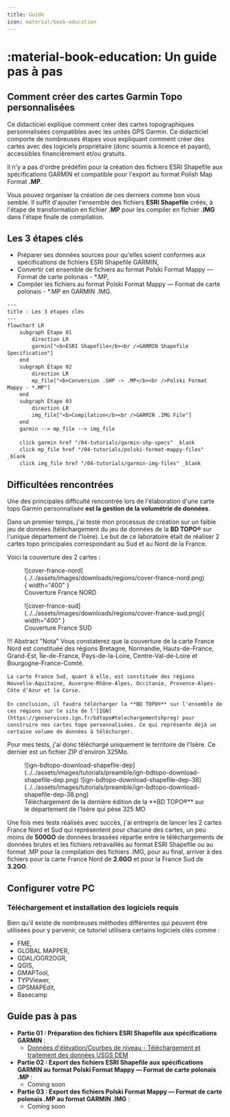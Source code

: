 ```yaml
---
title: Guide
icon: material/book-education
---
```


# **:material-book-education: Un guide pas à pas**


## **Comment créer des cartes Garmin Topo personnalisées**

Ce didacticiel explique comment créer des cartes topographiques personnalisées compatibles avec les unités GPS Garmin. Ce didacticiel comporte de nombreuses étapes vous expliquant comment créer des cartes avec des logiciels propriétaire (donc soumis à licence et payant), accessibles financièrement et/ou gratuits.

Il n'y a pas d'ordre prédéfini pour la création des fichiers ESRI Shapefile aux spécifications GARMIN et compatible pour l'export au format Polish Map Format **.MP**. 

Vous pouvez organiser la création de ces derniers comme bon vous semble. Il suffit d'ajouter l'ensemble des fichiers **ESRI Shapefile** créés, à l'étape de transformation en fichier **.MP**  pour les compiler en fichier **.IMG** dans l'étape finale de compilation.


## **Les 3 étapes clés**

- Préparer ses données sources pour qu'elles soient conformes aux spécifications de fichiers ESRI Shapefile GARMIN,
- Convertir cet ensemble de fichiers au format Polski Format Mappy — Format de carte polonais - *.MP,
- Compiler les fichiers au format Polski Format Mappy — Format de carte polonais - *.MP en GARMIN .IMG.


```mermaid
---
title : Les 3 étapes clés
---
flowchart LR
    subgraph Étape 01
        direction LR
        garmin["<b>ESRI Shapefile</b><br />GARMIN Shapefile Specification"]
    end
    subgraph Étape 02
        direction LR
        mp_file["<b>Conversion .SHP -> .MP</b><br />Polski Format Mappy - *.MP"]
    end
    subgraph Étape 03
        direction LR
        img_file["<b>Compilation</b><br />GARMIN .IMG File"]
    end
    garmin --> mp_file --> img_file

    click garmin href "/04-tutorials/garmin-shp-specs" _blank
    click mp_file href "/04-tutorials/polski-format-mappy-files" _blank
    click img_file href "/04-tutorials/garmin-img-files" _blank
```


## **Difficultées rencontrées**

Une des principales difficulté rencontrée lors de l'élaboration d'une carte topo Garmin personnalisée **est la gestion de la volumétrie de données**.

Dans un premier temps, j'ai testé mon processus de création sur un faible jeu de données (téléchargement du jeu de données de la **BD TOPO®** sur l'unique département de l'Isère). Le but de ce laboratoire était de réaliser 2 cartes topo principales correspondant au Sud et au Nord de la France.

Voici la couverture des 2 cartes :
<figure markdown>
  ![cover-france-nord](../../assets/images/downloads/regions/cover-france-nord.png){ width="400" }
  <figcaption>Couverture France NORD</figcaption>
</figure>
<figure markdown>
  ![cover-france-sud](../../assets/images/downloads/regions/cover-france-sud.png){ width="400" }
  <figcaption>Couverture France SUD</figcaption>
</figure>

!!! Abstract "Nota"
    Vous constaterez que la couverture de la carte France Nord est constituée des régions Bretagne, Normandie, Hauts-de-France, Grand-Est, Île-de-France, Pays-de-la-Loire, Centre-Val-de-Loire et Bourgogne-France-Comté.

    La carte France Sud, quant à elle, est constituée des régions Nouvelle-Aquitaine, Auvergne-Rhône-Alpes, Occitanie, Provence-Alpes-Côte d’Azur et la Corse.

    En conclusion, il faudra télécharger la **BD TOPO®** sur l'ensemble de ces régions sur le site de l'[IGN](https://geoservices.ign.fr/bdtopo#telechargementshpreg) pour construire nos cartes topo personnalisées. Ce qui représente déjà un certaine volume de données à télécharger.

Pour mes tests, j'ai donc téléchargé uniquement le territoire de l'Isère. Ce dernier est un fichier ZIP d'environ 325Mo.
<figure markdown>
  ![ign-bdtopo-download-shapefile-dep](../../assets/images/tutorials/preamble/ign-bdtopo-download-shapefile-dep.png)
  ![ign-bdtopo-download-shapefile-dep-38](../../assets/images/tutorials/preamble/ign-bdtopo-download-shapefile-dep-38.png)
  <figcaption>Téléchargement de la dernière édition de la **BD TOPO®** sur le département de l'Isère qui pèse 325 MO</figcaption>
</figure>

Une fois mes tests réalisés avec succès, j'ai entrepris de lancer les 2 cartes France Nord et Sud qui représentent pour chacune des cartes, un peu moins de **500GO** de données brassées répartie entre le téléchargements de données brutes et les fichiers retravaillés au format ESRI Shapefile ou au format .MP pour la compilation des fichiers .IMG, pour au final, arriver à des fichiers pour la carte France Nord de **2.6GO** et pour la France Sud de **3.2GO**.

## Configurer votre PC

### Téléchargement et installation des logiciels requis

Bien qu'il existe de nombreuses méthodes différentes qui peuvent être utilisées pour y parvenir, ce tutoriel utilisera certains logiciels clés comme :

- FME,
- GLOBAL MAPPER,
- GDAL/OGR2OGR,
- QGIS,
- GMAPTool,
- TYPViewer,
- GPSMAPEdit,
- Basecamp


## **Guide pas à pas**

- **Partie 01 : Préparation des fichiers ESRI Shapefile aux spécifications GARMIN** :
    - [Données d'élévation/Courbes de niveau - Téléchargement et traitement des données USGS DEM](/04-tutorials/contours/)
- **Partie 02 : Export des fichiers ESRI Shapefile aux spécifications GARMIN au format Polski Format Mappy — Format de carte polonais .MP** :
    - Coming soon
- **Partie 03 : Export des fichiers Polski Format Mappy — Format de carte polonais .MP au format GARMIN .IMG** :
    - Coming soon
